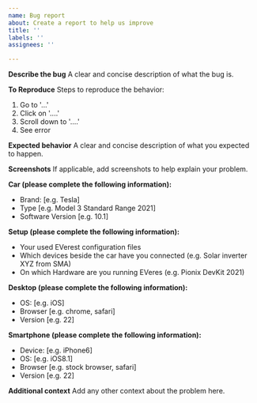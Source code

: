 ```yaml
---
name: Bug report
about: Create a report to help us improve
title: ''
labels: ''
assignees: ''

---
```


**Describe the bug**
A clear and concise description of what the bug is.

**To Reproduce**
Steps to reproduce the behavior:
1. Go to '...'
2. Click on '....'
3. Scroll down to '....'
4. See error

**Expected behavior**
A clear and concise description of what you expected to happen.

**Screenshots**
If applicable, add screenshots to help explain your problem.

**Car (please complete the following information):**
 - Brand: [e.g. Tesla]
 - Type [e.g. Model 3 Standard Range 2021]
 - Software Version [e.g. 10.1]

**Setup (please complete the following information):**
 - Your used EVerest configuration files
 - Which devices beside the car have you connected (e.g. Solar inverter XYZ from SMA)
 - On which Hardware are you running EVeres (e.g. Pionix DevKit 2021)

**Desktop (please complete the following information):**
 - OS: [e.g. iOS]
 - Browser [e.g. chrome, safari]
 - Version [e.g. 22]

**Smartphone (please complete the following information):**
 - Device: [e.g. iPhone6]
 - OS: [e.g. iOS8.1]
 - Browser [e.g. stock browser, safari]
 - Version [e.g. 22]

**Additional context**
Add any other context about the problem here.
